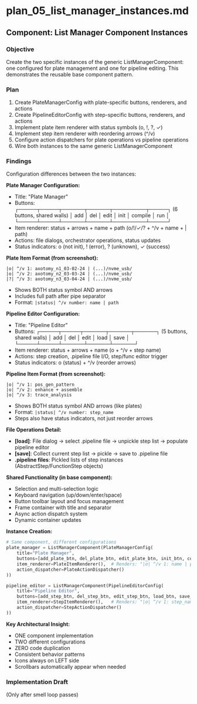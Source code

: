 # plan_05_list_manager_instances.md
## Component: List Manager Component Instances

### Objective
Create the two specific instances of the generic ListManagerComponent: one configured for plate management and one for pipeline editing. This demonstrates the reusable base component pattern.

### Plan
1. Create PlateManagerConfig with plate-specific buttons, renderers, and actions
2. Create PipelineEditorConfig with step-specific buttons, renderers, and actions
3. Implement plate item renderer with status symbols (o, !, ?, ✓)
4. Implement step item renderer with reordering arrows (^/v)
5. Configure action dispatchers for plate operations vs pipeline operations
6. Wire both instances to the same generic ListManagerComponent

### Findings
Configuration differences between the two instances:

**Plate Manager Configuration:**
- Title: "Plate Manager"
- Buttons: ┌─────┬─────┬──────┬──────┬─────────┬─────┐ (6 buttons, shared walls)
           │ add │ del │ edit │ init │ compile │ run │
           └─────┴─────┴──────┴──────┴─────────┴─────┘
- Item renderer: status + arrows + name + path (o/!/✓/? + ^/v + name + | path)
- Actions: file dialogs, orchestrator operations, status updates
- Status indicators: o (not init), ! (error), ? (unknown), ✓ (success)

**Plate Item Format (from screenshot):**
```
|o| ^/v 1: axotomy_n1_03-02-24 | (...)/nvme_usb/
|o| ^/v 2: axotomy_n2_03-03-24 | (...)/nvme_usb/
|?| ^/v 3: axotomy_n3_03-04-24 | (...)/nvme_usb/
```
- Shows BOTH status symbol AND arrows
- Includes full path after pipe separator
- Format: `|status| ^/v number: name | path`

**Pipeline Editor Configuration:**
- Title: "Pipeline Editor"
- Buttons: ┌─────┬─────┬──────┬──────┬──────┐ (5 buttons, shared walls)
           │ add │ del │ edit │ load │ save │
           └─────┴─────┴──────┴──────┴──────┘
- Item renderer: status + arrows + name (o + ^/v + step name)
- Actions: step creation, .pipeline file I/O, step/func editor trigger
- Status indicators: o (status) + ^/v (reorder arrows)

**Pipeline Item Format (from screenshot):**
```
|o| ^/v 1: pos_gen_pattern
|o| ^/v 2: enhance + assemble
|o| ^/v 3: trace_analysis
```
- Shows BOTH status symbol AND arrows (like plates)
- Format: `|status| ^/v number: step_name`
- Steps also have status indicators, not just reorder arrows

**File Operations Detail:**
- **[load]**: File dialog → select .pipeline file → unpickle step list → populate pipeline editor
- **[save]**: Collect current step list → pickle → save to .pipeline file
- **.pipeline files**: Pickled lists of step instances (AbstractStep/FunctionStep objects)

**Shared Functionality (in base component):**
- Selection and multi-selection logic
- Keyboard navigation (up/down/enter/space)
- Button toolbar layout and focus management
- Frame container with title and separator
- Async action dispatch system
- Dynamic container updates

**Instance Creation:**
```python
# Same component, different configurations
plate_manager = ListManagerComponent(PlateManagerConfig(
    title="Plate Manager",
    buttons=[add_plate_btn, del_plate_btn, edit_plate_btn, init_btn, compile_btn, run_btn],
    item_renderer=PlateItemRenderer(),  # Renders: "|o| ^/v 1: name | path"
    action_dispatcher=PlateActionDispatcher()
))

pipeline_editor = ListManagerComponent(PipelineEditorConfig(
    title="Pipeline Editor",
    buttons=[add_step_btn, del_step_btn, edit_step_btn, load_btn, save_btn],
    item_renderer=StepItemRenderer(),   # Renders: "|o| ^/v 1: step_name"
    action_dispatcher=StepActionDispatcher()
))
```

**Key Architectural Insight:**
- ONE component implementation
- TWO different configurations
- ZERO code duplication
- Consistent behavior patterns
- Icons always on LEFT side
- Scrollbars automatically appear when needed

### Implementation Draft
(Only after smell loop passes)
